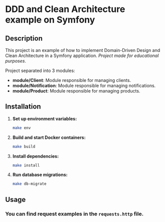 # DDD and Clean Architecture example on Symfony

## Description

This project is an example of how to implement Domain-Driven Design and Clean Architecture in a Symfony application.
*Project made for educational purposes*.

Project separated into 3 modules:

- **module/Client**: Module responsible for managing clients.
- **module/Notification**: Module responsible for managing notifications.
- **module/Product**: Module responsible for managing products.

## Installation

1. **Set up environment variables:**
    ```sh
   make env
    ```

2. **Build and start Docker containers:**
    ```sh
    make build
    ```

3. **Install dependencies:**
    ```sh
    make install
    ```

4. **Run database migrations:**
    ```sh
    make db-migrate
    ```

## Usage

### You can find request examples in the `requests.http` file.
